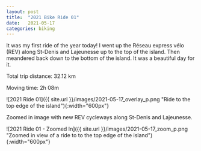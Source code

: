 ```yaml
---
layout: post
title:  "2021 Bike Ride 01"
date:   2021-05-17
categories: biking
---
```


It was my first ride of the year today! I went up the Réseau express vélo (REV) along St-Denis and Lajeunesse up to the top of the island. Then meandered back down to the bottom of the island. It was a beautiful day for it.

Total trip distance: 32.12 km

Moving time: 2h 08m

![2021 Ride 01]({{ site.url }}/images/2021-05-17_overlay_p.png "Ride to the top edge of the island"){:width="600px"}

Zoomed in image with new REV cycleways along St-Denis and Lajeunesse.

![2021 Ride 01 - Zoomed In]({{ site.url }}/images/2021-05-17_zoom_p.png "Zoomed in view of a ride to to the top edge of the island"){:width="600px"}
